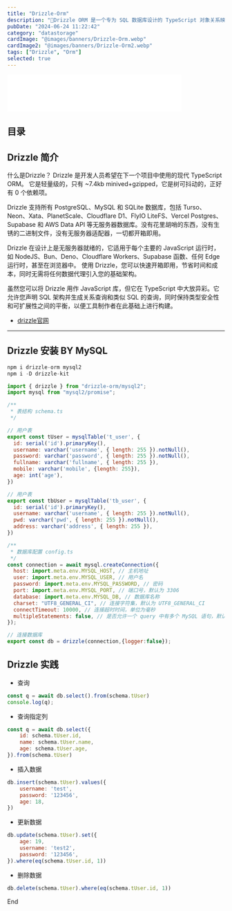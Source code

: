 ```yaml
---
title: "Drizzle-Orm"
description: "🐉Drizzle ORM 是一个专为 SQL 数据库设计的 TypeScript 对象关系映射（ORM）库。"
pubDate: "2024-06-24 11:22:42"
category: "datastorage"
cardImage: "@images/banners/Drizzle-Orm.webp"
cardImage2: "@images/banners/Drizzle-Orm2.webp"
tags: ["Drizzle", "Orm"]
selected: true
---
```

<iframe frameborder="no" border="0" marginwidth="0" marginheight="0" width=80% height=86 src="//music.163.com/outchain/player?type=2&id=340391&auto=1&height=66"></iframe>

## 目录

## Drizzle 简介
什么是Drizzle？
Drizzle 是开发人员希望在下一个项目中使用的现代 TypeScript ORM。 它是轻量级的，只有 ~7.4kb minived+gzipped，它是树可抖动的，正好有 0 个依赖项。

Drizzle 支持所有 PostgreSQL、MySQL 和 SQLite 数据库，包括 Turso、Neon、Xata、PlanetScale、Cloudflare D1、FlyIO LiteFS、Vercel Postgres、Supabase 和 AWS Data API 等无服务器数据库。没有花里胡哨的东西，没有生锈的二进制文件，没有无服务器适配器，一切都开箱即用。

Drizzle 在设计上是无服务器就绪的，它适用于每个主要的 JavaScript 运行时，如 NodeJS、Bun、Deno、Cloudflare Workers、Supabase 函数、任何 Edge 运行时，甚至在浏览器中。
使用 Drizzle，您可以快速开箱即用，节省时间和成本，同时无需将任何数据代理引入您的基础架构。

虽然您可以将 Drizzle 用作 JavaScript 库，但它在 TypeScript 中大放异彩。它允许您声明 SQL 架构并生成关系查询和类似 SQL 的查询，同时保持类型安全性和可扩展性之间的平衡，以便工具制作者在此基础上进行构建。

- [drizzle官网](https://orm.drizzle.team/)

-- -
## Drizzle 安装 BY MySQL
```javascript
npm i drizzle-orm mysql2
npm i -D drizzle-kit

import { drizzle } from "drizzle-orm/mysql2";
import mysql from "mysql2/promise";

/**
 * 表结构 schema.ts
 */

// 用户表
export const tUser = mysqlTable('t_user', {
  id: serial('id').primaryKey(),
  username: varchar('username', { length: 255 }).notNull(),
  password: varchar('password', { length: 255 }).notNull(),
  fullname: varchar('fullname', { length: 255 }),
  mobile: varchar('mobile', {length: 255}),
  age: int('age'),
})

// 用户表
export const tbUser = mysqlTable('tb_user', {
  id: serial('id').primaryKey(),
  username: varchar('username', { length: 255 }).notNull(),
  pwd: varchar('pwd', { length: 255 }).notNull(),
  address: varchar('address', { length: 255 }),
})

/**
 * 数据库配置 config.ts
 */
const connection = await mysql.createConnection({
  host: import.meta.env.MYSQL_HOST, // 主机地址
  user: import.meta.env.MYSQL_USER, // 用户名
  password: import.meta.env.MYSQL_PASSWORD, // 密码
  port: import.meta.env.MYSQL_PORT, // 端口号，默认为 3306
  database: import.meta.env.MYSQL_DB, // 数据库名称
  charset: "UTF8_GENERAL_CI", // 连接字符集，默认为 UTF8_GENERAL_CI
  connectTimeout: 10000, // 连接超时时间，单位为毫秒
  multipleStatements: false, // 是否允许一个 query 中有多个 MySQL 语句，默认为 false
});

// 连接数据库
export const db = drizzle(connection,{logger:false});
```


## Drizzle 实践
- 查询
```javascript
const q = await db.select().from(schema.tUser)
console.log(q);
```
- 查询指定列

```javascript
const q = await db.select({
    id: schema.tUser.id,
    name: schema.tUser.name,
    age: schema.tUser.age,
}).from(schema.tUser)
```
- 插入数据

```javascript
db.insert(schema.tUser).values({
    username: 'test',
    password: '123456',
    age: 18,
})
```

- 更新数据
```javascript
db.update(schema.tUser).set({
    age: 19,
    username: 'test2',
    password: '123456',
}).where(eq(schema.tUser.id, 1))
```
- 删除数据
```javascript
db.delete(schema.tUser).where(eq(schema.tUser.id, 1))
```

End
